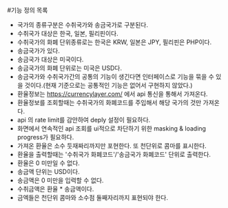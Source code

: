 #기능 정의 목록
* 국가의 종류구분은 수취국가와 송금국가로 구분된다.
* 수취국가 대상은 한국, 일본, 필리핀이다.
* 수취국가의 화폐 단위종류로는 한국은 KRW, 일본은 JPY, 필리핀은 PHP이다.
* 송금국가가 있다.
* 송금국가 대상은 미국이다.
* 송금국가의 화폐 단위로는 미국은 USD다.
* 송금국가와 수취국가간의 공통의 기능이 생긴다면 인터페이스로 기능을 묶을 수 있을 것이다.(현재 기준으로는 공통적인 기능은 없어서 구현하지 않았다.)
* 환율정보는  https://currencylayer.com/ 에서 api 통신을 통해서 가져온다.
* 환율정보를 조회할때는 수취국가의 화폐코드를 주입해서 해당 국가의 것만 가져온다.
* api 의 rate limit를 감안하여 deply 설정이 필요하다.
* 화면에서 연속적인 api 조회를 ui적으로 차단하기 위한 masking & loading progress가 필요하다.
* 가져온 환율은 소수 둣재짜리까지만 포현한다. 또 천단위로 콤마를 표시한다.
* 환율을 출력할때는 '수취국가 화폐코드'/'송금국가 화폐코드' 단위로 출력한다.
* 환율은 0 미만일 수 없다.
* 송금액 단위는 USD이다.
* 송금액은 0 미만을 입력할 수 없다.
* 수취금액은 환율 * 송금액이다.
* 금엑들은 천단위 콤마와 소수점 둘째자리까지 표현되야 한다.
